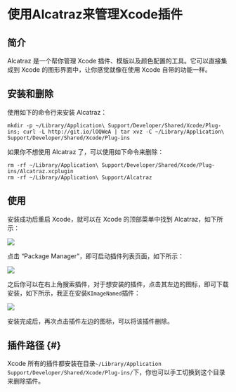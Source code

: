 # 使用Alcatraz来管理Xcode插件

## 简介

Alcatraz 是一个帮你管理 Xcode 插件、模版以及颜色配置的工具。它可以直接集成到 Xcode 的图形界面中，让你感觉就像在使用 Xcode 自带的功能一样。

## 安装和删除

使用如下的命令行来安装 Alcatraz：

```
mkdir -p ~/Library/Application\ Support/Developer/Shared/Xcode/Plug-ins; curl -L http://git.io/lOQWeA | tar xvz -C ~/Library/Application\ Support/Developer/Shared/Xcode/Plug-ins
```

如果你不想使用 Alcatraz 了，可以使用如下命令来删除：

```
rm -rf ~/Library/Application\ Support/Developer/Shared/Xcode/Plug-ins/Alcatraz.xcplugin  
rm -rf ~/Library/Application\ Support/Alcatraz
```

## 使用

安装成功后重启 Xcode，就可以在 Xcode 的顶部菜单中找到 Alcatraz，如下所示：


![](media/14606400109655/14606404320080.jpg)

点击 “Package Manager”，即可启动插件列表页面，如下所示： 

![](media/14606400109655/14606404522257.jpg)


之后你可以在右上角搜索插件，对于想安装的插件，点击其左边的图标，即可下载安装，如下所示，我正在安装`KImageNamed`插件：

![](media/14606400109655/14606404673460.jpg)


安装完成后，再次点击插件左边的图标，可以将该插件删除。

## 插件路径 {#}

Xcode 所有的插件都安装在目录`~/Library/Application Support/Developer/Shared/Xcode/Plug-ins/`下，你也可以手工切换到这个目录来删除插件。



